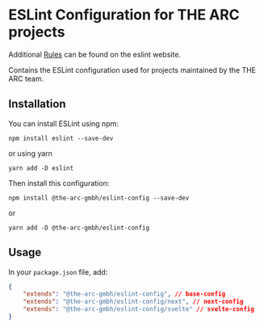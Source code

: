 # ESLint Configuration for THE ARC projects

Additional [Rules](https://eslint.org/docs/rules/) can be found on the eslint website.

Contains the ESLint configuration used for projects maintained by the THE ARC team.

## Installation

You can install ESLint using npm:

    npm install eslint --save-dev
or using yarn

    yarn add -D eslint

Then install this configuration:

    npm install @the-arc-gmbh/eslint-config --save-dev
or

    yarn add -D @the-arc-gmbh/eslint-config

## Usage

In your `package.json` file, add:

```json
{
    "extends": "@the-arc-gmbh/eslint-config", // base-config
    "extends": "@the-arc-gmbh/eslint-config/next", // next-config
    "extends": "@the-arc-gmbh/eslint-config/svelte" // svelte-config
}
```
